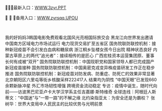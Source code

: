 <p>
	🔺🔺🔺最新入口：<a href="http://www.baidu.com/link?url=6MA2SWnO3Raqke39an_0PUxosM6ZrUGzi1BN9tNnlPW&wd">WWW.3zyr.PPT</a> 
	<p>
		💎
💎
💎备用入口：<a href="http://www.baidu.com/link?url=6MA2SWnO3Raqke39an_0PUxosM6ZrUGzi1BN9tNnlPW&wd">WWW.zyrsqq.UPOU</a> 
	</p>
	<p>
		<br />
	</p>
	<p>
		我的好妈妈3韩国电影免费观看北国风光亮相国际旅交会 黑龙江向世界发出邀请
中国南方区域电力市场试运行 电力现货交易扩至五省区
国务院联防联控机制：接种新冠疫苗不会引发白血病和糖尿病
浙江桐乡坠楼女孩今日出院 精神状态良好
内蒙古草原上的两代“追光者”：接续相传的是匠心
广西宏桂资本运营集团原、董事长何有成被“双开”
国务院联防联控机制：中国现职党和国家领导人都已完成国产新冠疫苗接种
国务院联防联控机制：中国奥密克戎变异株疫苗研发工作正在稳步推进
国务院联防联控机制：新冠疫苗对防发病、防重症、防死亡的效果非常显著
北京朝阳区六里屯等街乡核酸采样222417人 结果均为阴性
“中国天眼”已发现660余颗新脉冲星
外汇市场韧性增强 跨境资金流动稳定
专访：疫情中诞生，随时代向前——访波黑巴尼亚卢卡大学汉学系主任吉嘉娜·斯特维奇
全球连线｜阿根廷人斯蒂文：“中国迷”与“一带一路”的不解之缘
北约染指亚太：为安全还是为霸权？
张树华：世界大变局中人民民主的比较优势与光明前景
	</p>
